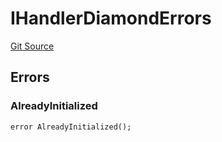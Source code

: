 # IHandlerDiamondErrors
[Git Source](https://github.com/thrackle-io/rules-engine/blob/bcad51a5d60a6bc42c4bd815f4a14c769889cdc7/src/common/IErrors.sol)


## Errors
### AlreadyInitialized

```solidity
error AlreadyInitialized();
```


